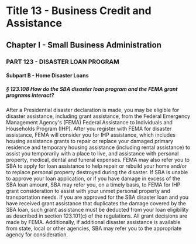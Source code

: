 
# Title 13 - Business Credit and Assistance
## Chapter I - Small Business Administration
### PART 123 - DISASTER LOAN PROGRAM
#### Subpart B - Home Disaster Loans
##### § 123.108 How do the SBA disaster loan program and the FEMA grant programs interact?

After a Presidential disaster declaration is made, you may be eligible for disaster assistance, including grant assistance, from the Federal Emergency Management Agency's (FEMA) Federal Assistance to Individuals and Households Program (IHP). After you register with FEMA for disaster assistance, FEMA will consider you for IHP assistance, which includes housing assistance grants to repair or replace your damaged primary residence and temporary housing assistance (including rental assistance) to assist you temporarily with a place to live, and assistance with personal property, medical, dental and funeral expenses. FEMA may also refer you to SBA to apply for loan assistance to help repair or rebuild your home and/or to replace personal property destroyed during the disaster. If SBA is unable to approve your loan application, or if you have damage in excess of the SBA loan amount, SBA may refer you, on a timely basis, to FEMA for IHP grant consideration to assist with your unmet personal property and transportation needs. If you are approved for the SBA disaster loan and you have received grant assistance that duplicates the damage covered by the SBA loan, such grant assistance must be deducted from your loan eligibility as described in section 123.101(c) of the regulations. All grant decisions are made by FEMA. Additionally, if additional disaster assistance is available from state, local or other agencies, SBA may refer you to the appropriate agency for consideration.

